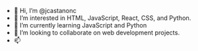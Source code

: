 - 👋 Hi, I’m @jcastanonc
- 👀 I’m interested in HTML, JavaScript, React, CSS, and Python.
- 🌱 I’m currently learning JavaScript and Python
- 💞️ I’m looking to collaborate on web development projects.
- 📫 

<!---
jcastanonc/jcastanonc is a ✨ special ✨ repository because its `README.md` (this file) appears on your GitHub profile.
You can click the Preview link to take a look at your changes.
--->
